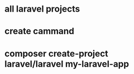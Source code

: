 # all laravel projects
# create cammand  
# composer create-project laravel/laravel my-laravel-app 
